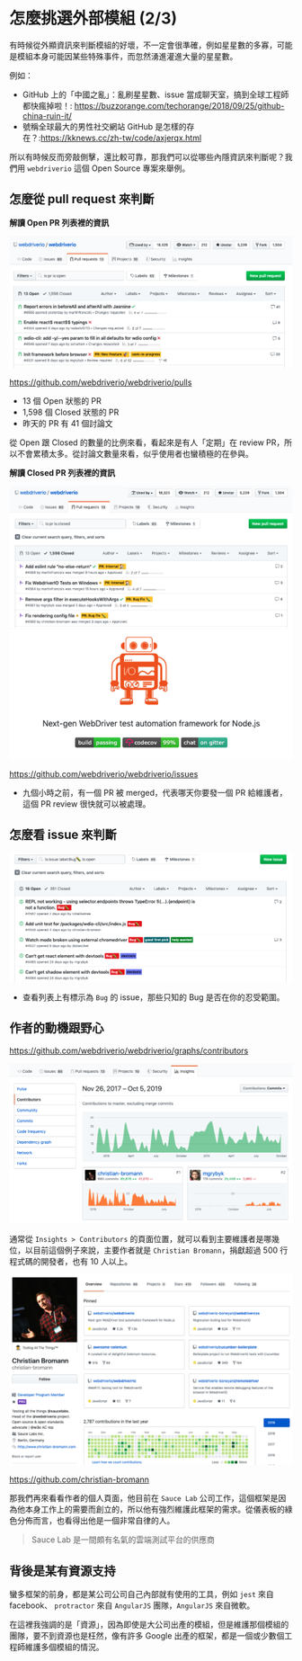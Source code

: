 # 怎麼挑選外部模組 (2/3)

有時候從外顯資訊來判斷模組的好壞，不一定會很準確，例如星星數的多寡，可能是模組本身可能因某些特殊事件，而忽然湧進灌進大量的星星數。

例如：

- GitHub 上的「中國之亂」：亂刷星星數、issue 當成聊天室，搞到全球工程師都快瘋掉啦！: <https://buzzorange.com/techorange/2018/09/25/github-china-ruin-it/>
- 號稱全球最大的男性社交網站 GitHub 是怎樣的存在？:<https://kknews.cc/zh-tw/code/axjerqx.html>

所以有時候反而旁敲側擊，還比較可靠，那我們可以從哪些內隱資訊來判斷呢？我們用 `webdriverio` 這個 Open Source 專案來舉例。

## 怎麼從 pull request 來判斷

**解讀 Open PR 列表裡的資訊**

![](https://raw.githubusercontent.com/alincode/modular-design-30days-2019/master/assets/open-pr-list.png)

<https://github.com/webdriverio/webdriverio/pulls>

- 13 個 Open 狀態的 PR
- 1,598 個 Closed 狀態的 PR
- 昨天的 PR 有 41 個討論文

從 Open 跟 Closed 的數量的比例來看，看起來是有人「定期」在 review PR，所以不會累積太多。從討論文數量來看，似乎使用者也蠻積極的在參與。

**解讀 Closed PR 列表裡的資訊**

![](assets/closed-pr-list.png)
![](https://raw.githubusercontent.com/alincode/modular-design-30days-2019/master/assets/webdriverio-codecov.png)

<https://github.com/webdriverio/webdriverio/issues>

- 九個小時之前，有一個 PR 被 merged，代表哪天你要發一個 PR 給維護者，這個 PR review 很快就可以被處理。

## 怎麼看 issue 來判斷

![](https://raw.githubusercontent.com/alincode/modular-design-30days-2019/master/assets/filter-bug-issue.png)

- 查看列表上有標示為 `Bug` 的 issue，那些只知的 Bug 是否在你的忍受範圍。

## 作者的動機跟野心

<https://github.com/webdriverio/webdriverio/graphs/contributors>

![](https://raw.githubusercontent.com/alincode/modular-design-30days-2019/master/assets/insights-contributors.png)

通常從 `Insights > Contributors` 的頁面位置，就可以看到主要維護者是哪幾位，以目前這個例子來說，主要作者就是 `Christian Bromann`，捐獻超過 500 行程式碼的開發者，也有 10 人以上。

![](https://raw.githubusercontent.com/alincode/modular-design-30days-2019/master/assets/christian-bromann-profile.png)

<https://github.com/christian-bromann>

那我們再來看看作者的個人頁面，他目前在 `Sauce Lab` 公司工作，這個框架是因為他本身工作上的需要而創立的，所以他有強烈維護此框架的需求。從儀表板的綠色分佈而言，也看得出他是一個非常自律的人。

> Sauce Lab 是一間頗有名氣的雲端測試平台的供應商

## 背後是某有資源支持

蠻多框架的前身，都是某公司公司自己內部就有使用的工具，例如 `jest` 來自 facebook、 `protractor` 來自 `AngularJS` 團隊，`AngularJS` 來自微軟。

在這裡我強調的是「資源」，因為即使是大公司出產的模組，但是維護那個模組的團隊，要不到資源也是枉然，像有許多 Google 出產的框架，都是一個或少數個工程師維護多個模組的情況。
